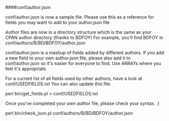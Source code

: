 ####conf/author.json

conf/author.json is now a sample file. Please use this as a reference for
fields you may want to add to your author.json file

Author files are now in a directory structure which is the same as your CPAN
author directory (thanks to BDFOY) For example, you'll find BDFOY in
conf/authors/B/BD/BDFOY/author.json

conf/author.json is a mashup of fields added by different authors. If you add
a new field to your own author.json file, please also add it to
conf/author.json so it's easier for everyone to find. Use ARRAYs where you
feel it's appropriate.

For a current list of all fields used by other authors, have a look at
conf/USEDFIELDS.txt  You can also update this file:

perl bin/get_fields.pl > conf/USEDFIELDS.txt

Once you've completed your own author file, please check your syntax. :)

perl bin/check_json.pl conf/authors/B/BD/BDFOY/author.json
